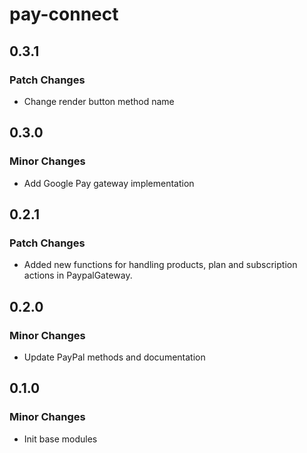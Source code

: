 # pay-connect

## 0.3.1

### Patch Changes

- Change render button method name

## 0.3.0

### Minor Changes

- Add Google Pay gateway implementation

## 0.2.1

### Patch Changes

- Added new functions for handling products, plan and subscription actions in
  PaypalGateway.

## 0.2.0

### Minor Changes

- Update PayPal methods and documentation

## 0.1.0

### Minor Changes

- Init base modules
